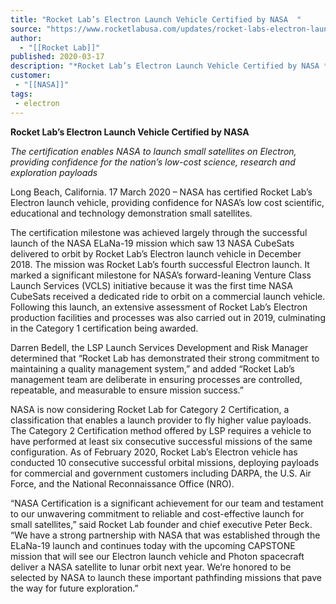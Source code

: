 ```yaml
---
title: "Rocket Lab’s Electron Launch Vehicle Certified by NASA  "
source: "https://www.rocketlabusa.com/updates/rocket-labs-electron-launch-vehicle-certified-by-nasa/"
author:
  - "[[Rocket Lab]]"
published: 2020-03-17
description: "*Rocket Lab’s Electron Launch Vehicle Certified by NASA *"
customer:
 - "[[NASA]]"
tags:
 - electron
---
```

**Rocket Lab’s Electron Launch Vehicle Certified by NASA** 

*The certification enables NASA to launch small satellites on Electron, providing confidence for the nation’s low-cost science, research and exploration payloads*

Long Beach, California. 17 March 2020 – NASA has certified Rocket Lab’s Electron launch vehicle, providing confidence for NASA’s low cost scientific, educational and technology demonstration small satellites.

The certification milestone was achieved largely through the successful launch of the NASA ELaNa-19 mission which saw 13 NASA CubeSats delivered to orbit by Rocket Lab’s Electron launch vehicle in December 2018. The mission was Rocket Lab’s fourth successful Electron launch. It marked a significant milestone for NASA’s forward-leaning Venture Class Launch Services (VCLS) initiative because it was the first time NASA CubeSats received a dedicated ride to orbit on a commercial launch vehicle. Following this launch, an extensive assessment of Rocket Lab’s Electron production facilities and processes was also carried out in 2019, culminating in the Category 1 certification being awarded.

Darren Bedell, the LSP Launch Services Development and Risk Manager determined that “Rocket Lab has demonstrated their strong commitment to maintaining a quality management system,” and added “Rocket Lab’s management team are deliberate in ensuring processes are controlled, repeatable, and measurable to ensure mission success.”

NASA is now considering Rocket Lab for Category 2 Certification, a classification that enables a launch provider to fly higher value payloads. The Category 2 Certification method offered by LSP requires a vehicle to have performed at least six consecutive successful missions of the same configuration. As of February 2020, Rocket Lab’s Electron vehicle has conducted 10 consecutive successful orbital missions, deploying payloads for commercial and government customers including DARPA, the U.S. Air Force, and the National Reconnaissance Office (NRO).

“NASA Certification is a significant achievement for our team and testament to our unwavering commitment to reliable and cost-effective launch for small satellites,” said Rocket Lab founder and chief executive Peter Beck. “We have a strong partnership with NASA that was established through the ELaNa-19 launch and continues today with the upcoming CAPSTONE mission that will see our Electron launch vehicle and Photon spacecraft deliver a NASA satellite to lunar orbit next year. We’re honored to be selected by NASA to launch these important pathfinding missions that pave the way for future exploration.”
